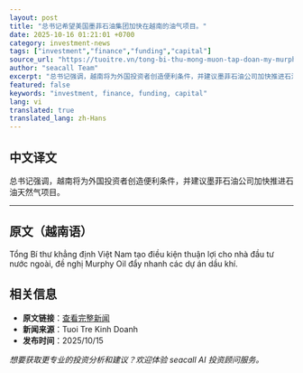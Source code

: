```yaml
---
layout: post
title: "总书记希望美国墨菲石油集团加快在越南的油气项目。"
date: 2025-10-16 01:21:01 +0700
category: investment-news
tags: ["investment","finance","funding","capital"]
source_url: "https://tuoitre.vn/tong-bi-thu-mong-muon-tap-doan-my-murphy-oil-day-nhanh-du-an-dau-khi-tai-viet-nam-20251016000732476.htm"
author: "seacall Team"
excerpt: "总书记强调，越南将为外国投资者创造便利条件，并建议墨菲石油公司加快推进石油天然气项目。..."
featured: false
keywords: "investment, finance, funding, capital"
lang: vi
translated: true
translated_lang: zh-Hans
---
```


## 中文译文

总书记强调，越南将为外国投资者创造便利条件，并建议墨菲石油公司加快推进石油天然气项目。

---

## 原文（越南语）

Tổng Bí thư khẳng định Việt Nam tạo điều kiện thuận lợi cho nhà đầu tư nước ngoài, đề nghị Murphy Oil đẩy nhanh các dự án dầu khí.

## 相关信息

- **原文链接**：[查看完整新闻](https://tuoitre.vn/tong-bi-thu-mong-muon-tap-doan-my-murphy-oil-day-nhanh-du-an-dau-khi-tai-viet-nam-20251016000732476.htm)
- **新闻来源**：Tuoi Tre Kinh Doanh
- **发布时间**：2025/10/15

*想要获取更专业的投资分析和建议？欢迎体验 seacall AI 投资顾问服务。*